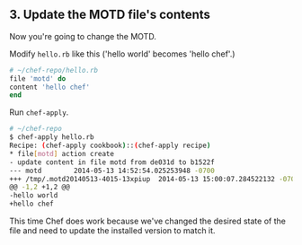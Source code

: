 ## 3. Update the MOTD file's contents

Now you're going to change the MOTD.

Modify <code class="file-path">hello.rb</code> like this ('hello world' becomes 'hello chef'.)

```ruby
# ~/chef-repo/hello.rb
file 'motd' do
content 'hello chef'
end
```

Run `chef-apply`.

```bash
# ~/chef-repo
$ chef-apply hello.rb
Recipe: (chef-apply cookbook)::(chef-apply recipe)
* file[motd] action create
- update content in file motd from de031d to b1522f
--- motd        2014-05-13 14:52:54.025253948 -0700
+++ /tmp/.motd20140513-4015-13xpiup  2014-05-13 15:00:07.284522132 -0700
@@ -1,2 +1,2 @@
-hello world
+hello chef
```

This time Chef does work because we've changed the desired state of the file and need to update the installed version to match it.

